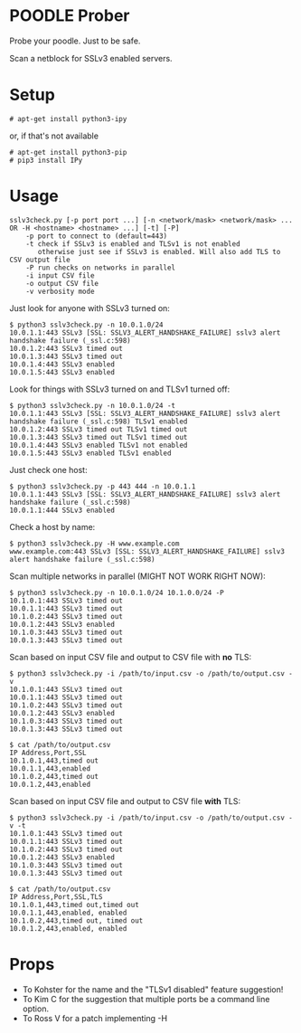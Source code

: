 # POODLE Prober

Probe your poodle. Just to be safe.

Scan a netblock for SSLv3 enabled servers.

# Setup

```
# apt-get install python3-ipy
```

or, if that's not available

```
# apt-get install python3-pip
# pip3 install IPy
```

# Usage

```
sslv3check.py [-p port port ...] [-n <network/mask> <network/mask> ... OR -H <hostname> <hostname> ...] [-t] [-P]
    -p port to connect to (default=443)
    -t check if SSLv3 is enabled and TLSv1 is not enabled
       otherwise just see if SSLv3 is enabled. Will also add TLS to CSV output file
    -P run checks on networks in parallel
    -i input CSV file
    -o output CSV file
    -v verbosity mode
```

Just look for anyone with SSLv3 turned on:

```
$ python3 sslv3check.py -n 10.0.1.0/24
10.0.1.1:443 SSLv3 [SSL: SSLV3_ALERT_HANDSHAKE_FAILURE] sslv3 alert handshake failure (_ssl.c:598)
10.0.1.2:443 SSLv3 timed out
10.0.1.3:443 SSLv3 timed out
10.0.1.4:443 SSLv3 enabled
10.0.1.5:443 SSLv3 enabled
```

Look for things with SSLv3 turned on and TLSv1 turned off:

```
$ python3 sslv3check.py -n 10.0.1.0/24 -t
10.0.1.1:443 SSLv3 [SSL: SSLV3_ALERT_HANDSHAKE_FAILURE] sslv3 alert handshake failure (_ssl.c:598) TLSv1 enabled
10.0.1.2:443 SSLv3 timed out TLSv1 timed out
10.0.1.3:443 SSLv3 timed out TLSv1 timed out
10.0.1.4:443 SSLv3 enabled TLSv1 not enabled
10.0.1.5:443 SSLv3 enabled TLSv1 enabled
```

Just check one host:

```
$ python3 sslv3check.py -p 443 444 -n 10.0.1.1
10.0.1.1:443 SSLv3 [SSL: SSLV3_ALERT_HANDSHAKE_FAILURE] sslv3 alert handshake failure (_ssl.c:598)
10.0.1.1:444 SSLv3 enabled
```

Check a host by name:

```
$ python3 sslv3check.py -H www.example.com
www.example.com:443 SSLv3 [SSL: SSLV3_ALERT_HANDSHAKE_FAILURE] sslv3 alert handshake failure (_ssl.c:598)
```

Scan multiple networks in parallel (MIGHT NOT WORK RIGHT NOW):

```
$ python3 sslv3check.py -n 10.0.1.0/24 10.1.0.0/24 -P
10.1.0.1:443 SSLv3 timed out
10.0.1.1:443 SSLv3 timed out
10.1.0.2:443 SSLv3 timed out
10.0.1.2:443 SSLv3 enabled
10.1.0.3:443 SSLv3 timed out
10.0.1.3:443 SSLv3 timed out
```

Scan based on input CSV file and output to CSV file with **no** TLS:

```
$ python3 sslv3check.py -i /path/to/input.csv -o /path/to/output.csv -v
10.1.0.1:443 SSLv3 timed out
10.0.1.1:443 SSLv3 timed out
10.1.0.2:443 SSLv3 timed out
10.0.1.2:443 SSLv3 enabled
10.1.0.3:443 SSLv3 timed out
10.0.1.3:443 SSLv3 timed out

$ cat /path/to/output.csv
IP Address,Port,SSL
10.1.0.1,443,timed out
10.0.1.1,443,enabled
10.1.0.2,443,timed out
10.0.1.2,443,enabled
```

Scan based on input CSV file and output to CSV file **with** TLS:

```
$ python3 sslv3check.py -i /path/to/input.csv -o /path/to/output.csv -v -t
10.1.0.1:443 SSLv3 timed out
10.0.1.1:443 SSLv3 timed out
10.1.0.2:443 SSLv3 timed out
10.0.1.2:443 SSLv3 enabled
10.1.0.3:443 SSLv3 timed out
10.0.1.3:443 SSLv3 timed out

$ cat /path/to/output.csv
IP Address,Port,SSL,TLS
10.1.0.1,443,timed out,timed out
10.0.1.1,443,enabled, enabled
10.1.0.2,443,timed out, timed out
10.0.1.2,443,enabled, enabled
```

# Props

- To Kohster for the name and the "TLSv1 disabled" feature suggestion!
- To Kim C for the suggestion that multiple ports be a command line option.
- To Ross V for a patch implementing -H <hostname>
